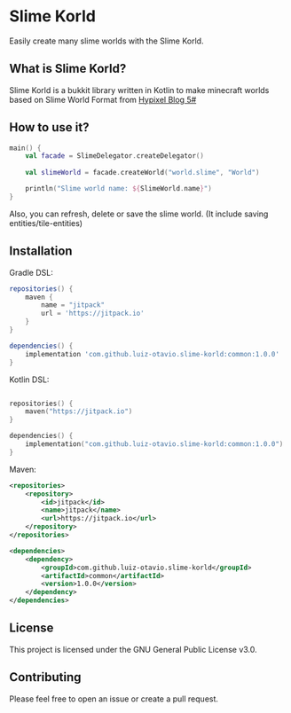 # Slime Korld
Easily create many slime worlds with the Slime Korld.

## What is Slime Korld?
Slime Korld is a bukkit library written in Kotlin to make minecraft worlds based on Slime World Format from [Hypixel Blog 5#](https://hypixel.net/threads/dev-blog-5-storing-your-skyblock-island.2190753/)

## How to use it?
```kotlin
main() {
    val facade = SlimeDelegator.createDelegator()
    
    val slimeWorld = facade.createWorld("world.slime", "World")

    println("Slime world name: ${SlimeWorld.name}")
}
```
Also, you can refresh, delete or save the slime world. (It include saving entities/tile-entities)

## Installation
Gradle DSL:
```groovy
repositories() {
    maven {
        name = "jitpack"
        url = 'https://jitpack.io'
    }
}   

dependencies() {
    implementation 'com.github.luiz-otavio.slime-korld:common:1.0.0'
}
```

Kotlin DSL:
```kotlin

repositories() {
    maven("https://jitpack.io")
}

dependencies() {
    implementation("com.github.luiz-otavio.slime-korld:common:1.0.0")
}
```

Maven:
```xml
<repositories>
    <repository>
        <id>jitpack</id>
        <name>jitpack</name>
        <url>https://jitpack.io</url>
    </repository>
</repositories>

<dependencies>
    <dependency>
        <groupId>com.github.luiz-otavio.slime-korld</groupId>
        <artifactId>common</artifactId>
        <version>1.0.0</version>
    </dependency>
</dependencies>
```

## License
This project is licensed under the GNU General Public License v3.0.

## Contributing
Please feel free to open an issue or create a pull request.
